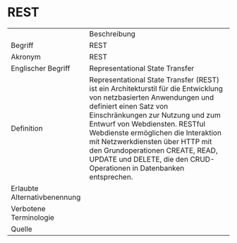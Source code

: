 # REST

<table>
    <tr>
        <td></td>
        <td>Beschreibung</td>
    </tr>
    <tr>
        <td>Begriff</td>
        <td>REST</td>
    </tr>
    <tr>
        <td>Akronym</td>
        <td>REST</td>
    </tr>
<tr>
        <td>Englischer Begriff</td>
        <td>Representational State Transfer</td>
  </tr>
    <tr>
        <td>Definition</td>
        <td>Representational State Transfer (REST) ist ein Architekturstil für die Entwicklung von netzbasierten Anwendungen und definiert einen Satz von Einschränkungen zur Nutzung und zum Entwurf von Webdiensten. RESTful Webdienste ermöglichen die Interaktion mit Netzwerkdiensten über HTTP mit den Grundoperationen CREATE, READ, UPDATE und DELETE, die den CRUD-Operationen in Datenbanken entsprechen.</td>
    </tr>
   <tr>
        <td>Erlaubte Alternativbenennung</td>
        <td></td>
    </tr>
   <tr>
        <td>Verbotene Terminologie</td>
        <td></td>
    </tr>
   <tr>
        <td>Quelle</td>
        <td></td>
    </tr>
</table>